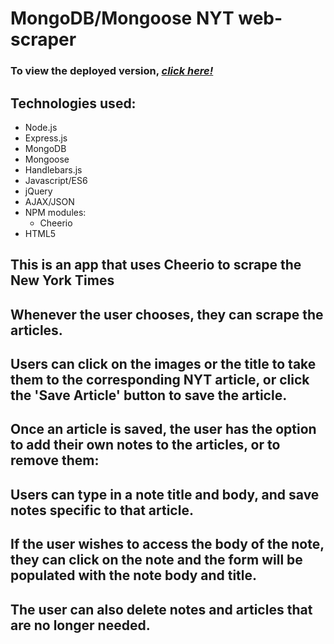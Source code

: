 # **MongoDB/Mongoose NYT web-scraper**

### To view the deployed version, _**[click here!](https://mongo-scraper-principio.herokuapp.com/)**_

## Technologies used:
* Node.js
* Express.js
* MongoDB
* Mongoose
* Handlebars.js
* Javascript/ES6
* jQuery
* AJAX/JSON
* NPM modules:
  * Cheerio
* HTML5

## This is an app that uses Cheerio to scrape the New York Times  

## Whenever the user chooses, they can scrape the articles.

## Users can click on the images or the title to take them to the corresponding NYT article, or click the 'Save Article' button to save the article.

## Once an article is saved, the user has the option to add their own notes to the articles, or to remove them:

## Users can type in a note title and body, and save notes specific to that article.

## If the user wishes to access the body of the note, they can click on the note and the form will be populated with the note body and title.

## The user can also delete notes and articles that are no longer needed.

